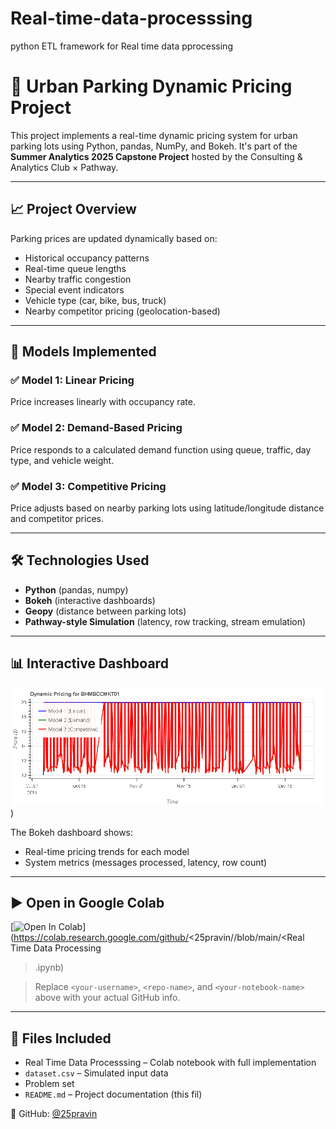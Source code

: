 # Real-time-data-processsing
python ETL framework for Real time data pprocessing
# 🚗 Urban Parking Dynamic Pricing Project

This project implements a real-time dynamic pricing system for urban parking lots using Python, pandas, NumPy, and Bokeh. It's part of the **Summer Analytics 2025 Capstone Project** hosted by the Consulting & Analytics Club × Pathway.

---

## 📈 Project Overview

Parking prices are updated dynamically based on:
- Historical occupancy patterns
- Real-time queue lengths
- Nearby traffic congestion
- Special event indicators
- Vehicle type (car, bike, bus, truck)
- Nearby competitor pricing (geolocation-based)

---

## 🧠 Models Implemented

### ✅ Model 1: Linear Pricing
Price increases linearly with occupancy rate.

### ✅ Model 2: Demand-Based Pricing
Price responds to a calculated demand function using queue, traffic, day type, and vehicle weight.

### ✅ Model 3: Competitive Pricing
Price adjusts based on nearby parking lots using latitude/longitude distance and competitor prices.

---

## 🛠 Technologies Used

- **Python** (pandas, numpy)
- **Bokeh** (interactive dashboards)
- **Geopy** (distance between parking lots)
- **Pathway-style Simulation** (latency, row tracking, stream emulation)

---

## 📊 Interactive Dashboard

![Dashboard Preview](bokeh_plot.png)
) <!-- Optional: Add your screenshot if uploaded -->

The Bokeh dashboard shows:
- Real-time pricing trends for each model
- System metrics (messages processed, latency, row count)

---

## ▶️ Open in Google Colab

[![Open In Colab](https://colab.research.google.com/assets/colab-badge.svg)](https://colab.research.google.com/github/<25pravin/<Real-time-data-processing>/blob/main/<Real Time Data Processing
>.ipynb)

> Replace `<your-username>`, `<repo-name>`, and `<your-notebook-name>` above with your actual GitHub info.

---

## 📂 Files Included

- Real Time Data Processsing – Colab notebook with full implementation
- `dataset.csv` – Simulated input data
- Problem set
- `README.md` – Project documentation (this fil)

👤 GitHub: [@25pravin](https://github.com/25pravin)
